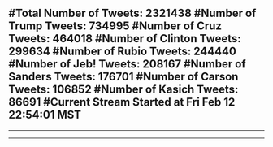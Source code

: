 #Total Number of Tweets: 2321438 
#Number of Trump Tweets: 734995
#Number of Cruz Tweets: 464018
#Number of Clinton Tweets: 299634
#Number of Rubio Tweets: 244440
#Number of Jeb! Tweets: 208167
#Number of Sanders Tweets: 176701
#Number of Carson Tweets: 106852
#Number of Kasich Tweets: 86691
#Current Stream Started at Fri Feb 12 22:54:01 MST
---
---
---

